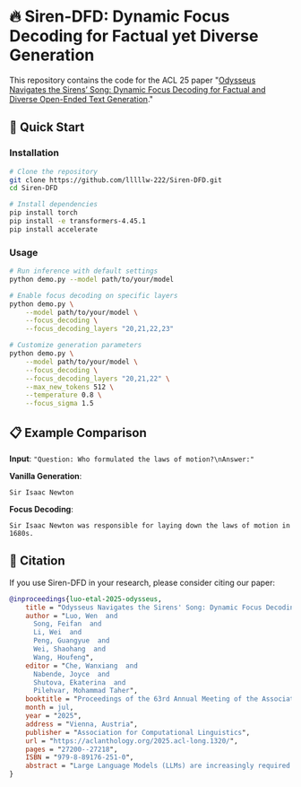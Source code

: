 # 🔥 Siren-DFD: Dynamic Focus Decoding for Factual yet Diverse Generation

This repository contains the code for the ACL 25 paper "[Odysseus Navigates the Sirens’ Song: Dynamic Focus Decoding for Factual and Diverse Open-Ended Text Generation](https://aclanthology.org/2025.acl-long.1320)."

## 🚀 Quick Start

### Installation

```bash
# Clone the repository
git clone https://github.com/lllllw-222/Siren-DFD.git
cd Siren-DFD

# Install dependencies
pip install torch
pip install -e transformers-4.45.1
pip install accelerate
```

### Usage

```bash
# Run inference with default settings
python demo.py --model path/to/your/model

# Enable focus decoding on specific layers
python demo.py \
    --model path/to/your/model \
    --focus_decoding \
    --focus_decoding_layers "20,21,22,23"

# Customize generation parameters
python demo.py \
    --model path/to/your/model \
    --focus_decoding \
    --focus_decoding_layers "20,21,22" \
    --max_new_tokens 512 \
    --temperature 0.8 \
    --focus_sigma 1.5
```

## 📋 Example Comparison

**Input**: `"Question: Who formulated the laws of motion?\nAnswer:"`

**Vanilla Generation**:
```
Sir Isaac Newton
```

**Focus Decoding**:
```
Sir Isaac Newton was responsible for laying down the laws of motion in 1680s.
```

## 📄 Citation

If you use Siren-DFD in your research, please consider citing our paper:

```bibtex
@inproceedings{luo-etal-2025-odysseus,
    title = "Odysseus Navigates the Sirens' Song: Dynamic Focus Decoding for Factual and Diverse Open-Ended Text Generation",
    author = "Luo, Wen  and
      Song, Feifan  and
      Li, Wei  and
      Peng, Guangyue  and
      Wei, Shaohang  and
      Wang, Houfeng",
    editor = "Che, Wanxiang  and
      Nabende, Joyce  and
      Shutova, Ekaterina  and
      Pilehvar, Mohammad Taher",
    booktitle = "Proceedings of the 63rd Annual Meeting of the Association for Computational Linguistics (Volume 1: Long Papers)",
    month = jul,
    year = "2025",
    address = "Vienna, Austria",
    publisher = "Association for Computational Linguistics",
    url = "https://aclanthology.org/2025.acl-long.1320/",
    pages = "27200--27218",
    ISBN = "979-8-89176-251-0",
    abstract = "Large Language Models (LLMs) are increasingly required to generate text that is both factually accurate and diverse across various open-ended applications. However, current stochastic decoding methods struggle to balance such objectives. We introduce Dynamic Focus Decoding (DFD), a novel plug-and-play stochastic approach that resolves this trade-off without requiring additional data, knowledge, or models. DFD adaptively adjusts the decoding focus based on distributional differences across layers, leveraging the modular and hierarchical nature of factual knowledge within LLMs. This dynamic adjustment improves factuality in knowledge-intensive decoding steps and promotes diversity in less knowledge-reliant steps. DFD can be easily integrated with existing decoding methods, enhancing both factuality and diversity with minimal computational overhead. Extensive experiments across seven datasets demonstrate that DFD significantly improves performance, providing a scalable and efficient solution for open-ended text generation."
}
```
